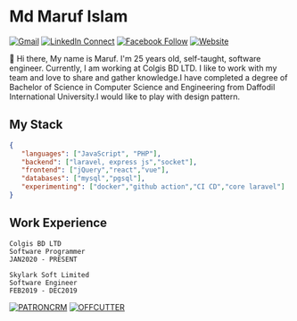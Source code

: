 # Md Maruf Islam

[![Gmail](https://img.shields.io/badge/%20-Send%20Mail-black?color=14171A&labelColor=ef5350&logo=gmail&logoColor=ffffff)](mailto:maruf4426@diu.edu.bd)
[![LinkedIn Connect](https://img.shields.io/badge/%20-Connect-black?color=14171A&labelColor=212121&logo=linkedin&logoColor=ffffff)](https://www.linkedin.com/in/islammaruf/)
[![Facebook Follow](https://img.shields.io/badge/%20-Connect-black?color=14171A&labelColor=1976d2&logo=facebook&logoColor=ffffff)](https://www.facebook.com/islammaruf7424/)
[![Website](https://img.shields.io/badge/%20-Website-black?color=14171A&labelColor=45B39D&logo=drone&logoColor=ffffff)](https://www.facebook.com/islammaruf7424/)

:wave: Hi there, My name is Maruf. I'm 25 years old, self-taught, software engineer. Currently, I am working at Colgis BD LTD. I like to work with my team and love to share and gather knowledge.I have completed a degree of Bachelor of Science in Computer Science and Engineering from Daffodil International University.I would like to play with design pattern.
## My Stack

```json
{
   "languages": ["JavaScript", "PHP"],
   "backend": ["laravel, express js","socket"],
   "frontend": ["jQuery","react","vue"],
   "databases": ["mysql","pgsql"],
   "experimenting": ["docker","github action","CI CD","core laravel"]
}
```
## Work Experience
```
Colgis BD LTD 
Software Programmer 
JAN2020 - PRESENT 

```
```
Skylark Soft Limited 
Software Engineer 
FEB2019 - DEC2019 
```
[![PATRONCRM](https://img.shields.io/badge/%20-Patron%20CRM-black?color=14171A&labelColor=5f4b8b&logo=drone&logoColor=ffffff)](https://codecanyon.net/item/patron-crm-laravel-customer-relationship-management/25171673)
[![OFFCUTTER](https://img.shields.io/badge/%20-OffCutter-black?color=14171A&labelColor=407DFF&logo=drone&logoColor=ffffff)](http://offcutter.com/)
